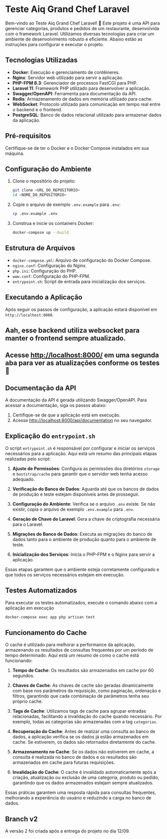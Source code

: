 # Teste Aiq Grand Chef Laravel

Bem-vindo ao Teste Aiq Grand Chef Laravel! 🎉 Este projeto é uma API para gerenciar categorias, produtos e pedidos de um restaurante, desenvolvida com o framework Laravel. Utilizamos diversas tecnologias para criar um ambiente de desenvolvimento robusto e eficiente. Abaixo estão as instruções para configurar e executar o projeto.

## Tecnologias Utilizadas

-   **Docker**: Execução e gerenciamento de contêineres.
-   **Nginx**: Servidor web utilizado para servir a aplicação.
-   **PHP-FPM 8.3**: Gerenciador de processos FastCGI para PHP.
-   **Laravel 11**: Framework PHP utilizado para desenvolver a aplicação.
-   **Swagger/OpenAPI**: Ferramenta para documentação da API.
-   **Redis**: Armazenamento de dados em memória utilizado para cache.
-   **WebSocket**: Protocolo utilizado para comunicação em tempo real entre o backend e o frontend.
-   **PostgreSQL**: Banco de dados relacional utilizado para armazenar dados da aplicação.

## Pré-requisitos

Certifique-se de ter o Docker e o Docker Compose instalados em sua máquina.

## Configuração do Ambiente

1. Clone o repositório do projeto:

    ```sh
    git clone <URL_DO_REPOSITORIO>
    cd <NOME_DO_REPOSITORIO>
    ```

2. Copie o arquivo de exemplo `.env.example` para `.env`:

    ```sh
    cp .env.example .env
    ```

3. Construa e inicie os containers Docker:
    ```sh
    docker-compose up --build
    ```

## Estrutura de Arquivos

-   `docker-compose.yml`: Arquivo de configuração do Docker Compose.
-   `nginx.conf`: Configuração do Nginx.
-   `php.ini`: Configuração do PHP.
-   `www.conf`: Configuração do PHP-FPM.
-   `entrypoint.sh`: Script de entrada para inicialização dos serviços.

## Executando a Aplicação

Após seguir os passos de configuração, a aplicação estará disponível em `http://localhost:8000`.

## Aah, esse backend utiliza websocket para manter o frontend sempre atualizado.

## Acesse [http://localhost:8000/](http://localhost:8000/) em uma segunda aba para ver as atualizações conforme os testes 💜

## Documentação da API

A documentação da API é gerada utilizando Swagger/OpenAPI. Para acessar a documentação, siga os passos abaixo:

1. Certifique-se de que a aplicação está em execução.
2. Acesse [http://localhost:8000/api/documentation](http://localhost:8000/api/documentation) no seu navegador.

## Explicação do `entrypoint.sh`

O script `entrypoint.sh` é responsável por configurar e iniciar os serviços necessários para a aplicação. Aqui está um resumo das principais etapas realizadas pelo script:

1. **Ajuste de Permissões**: Configura as permissões dos diretórios `storage` e `bootstrap/cache` para garantir que o servidor web tenha acesso adequado.

2. **Verificação do Banco de Dados**: Aguarda até que os bancos de dados de produção e teste estejam disponíveis antes de prosseguir.

3. **Configuração do Ambiente**: Verifica se o arquivo `.env` existe. Se não existir, copia o arquivo de exemplo `.env.example` para `.env`.

4. **Geração de Chave do Laravel**: Gera a chave de criptografia necessária para o Laravel.

5. **Migrações do Banco de Dados**: Executa as migrações do banco de dados tanto para o ambiente de produção quanto para o ambiente de teste.

6. **Inicialização dos Serviços**: Inicia o PHP-FPM e o Nginx para servir a aplicação.

Essas etapas garantem que o ambiente esteja corretamente configurado e que todos os serviços necessários estejam em execução.

## Testes Automatizados

Para executar os testes automatizados, execute o comando abaixo com a aplicação em execução

```sh
docker-compose exec app php artisan test
```

## Funcionamento do Cache

O cache é utilizado para melhorar a performance da aplicação, armazenando os resultados de consultas frequentes por um período de tempo determinado. Aqui está um resumo de como o cache está funcionando:

1. **Tempo de Cache**: Os resultados são armazenados em cache por 60 segundos.

2. **Chaves de Cache**: As chaves de cache são geradas dinamicamente com base nos parâmetros da requisição, como paginação, ordenação e filtros, garantindo que cada combinação de parâmetros tenha seu próprio cache.

3. **Tags de Cache**: Utilizamos tags de cache para agrupar entradas relacionadas, facilitando a invalidação do cache quando necessário. Por exemplo, todas as categorias são armazenadas com a tag `categorias`.

4. **Recuperação do Cache**: Antes de realizar uma consulta ao banco de dados, a aplicação verifica se os dados já estão armazenados em cache. Se estiverem, os dados são retornados diretamente do cache.

5. **Armazenamento no Cache**: Se os dados não estiverem em cache, a consulta é realizada no banco de dados e os resultados são armazenados em cache para futuras requisições.

6. **Invalidação do Cache**: O cache é invalidado automaticamente após a criação, atualização ou exclusão de uma categoria, produto ou pedido, garantindo que os dados armazenados estejam sempre atualizados.

Essas práticas garantem uma resposta rápida para consultas frequentes, melhorando a experiência do usuário e reduzindo a carga no banco de dados.

## Branch v2

A versão 2 foi criada após a entrega do projeto no dia 12/09.